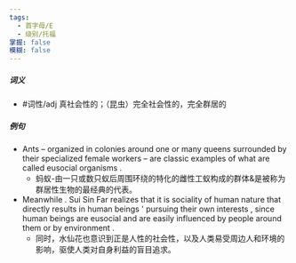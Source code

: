 ```yaml
---
tags:
  - 首字母/E
  - 级别/托福
掌握: false
模糊: false
---
```

##### 词义
- #词性/adj  真社会性的；（昆虫）完全社会性的，完全群居的
##### 例句
- Ants – organized in colonies around one or many queens surrounded by their specialized female workers – are classic examples of what are called eusocial organisms .
	- 蚂蚁-由一只或数只蚁后周围环绕的特化的雌性工蚁构成的群体&是被称为群居性生物的最经典的代表。
- Meanwhile . Sui Sin Far realizes that it is sociality of human nature that directly results in human beings ' pursuing their own interests , since human beings are eusocial and are easily influenced by people around them or by environment .
	- 同时，水仙花也意识到正是人性的社会性，以及人类易受周边人和环境的影响，驱使人类对自身利益的盲目追求。
